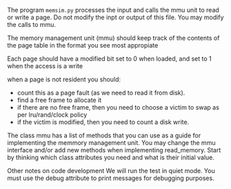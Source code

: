 The program `memsim.py` processes the input and calls the mmu unit to read or write a page.
Do not modify the inpt or output of this file. You may modify the calls to mmu.

The memory management unit (mmu) should keep track of the contents of the page table in the format you see most
appropiate

Each page should have a modified bit set to 0 when loaded, and set to 1 when the access is a write

when a page is not resident you should:

- count this as a page fault (as we need to read it from disk).
- find a free frame to allocate it
- if there are no free frame, then you need to choose a victim to swap as per lru/rand/clock policy
- if the victim is modified, then you need to count a disk write.

The class mmu has a list of methods that you can use as a guide for implementing the memmory management unit.
You may change the mmu interface and/or add new methods when implementing read_memory.
Start by thinking which class attributes you need and what is their initial value.

Other notes on code development
We will run the test in quiet mode. You must use the debug attribute to print messages for debugging purposes. 



